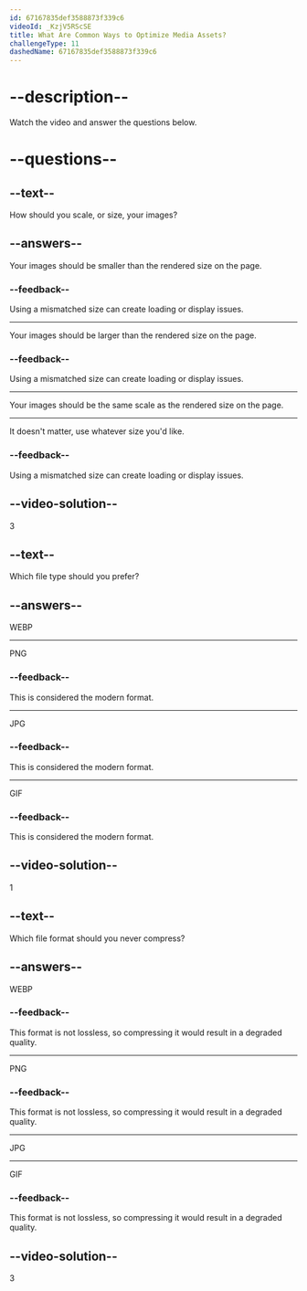 ```yaml
---
id: 67167835def3588873f339c6
videoId: _KzjV5RScSE
title: What Are Common Ways to Optimize Media Assets?
challengeType: 11
dashedName: 67167835def3588873f339c6
---
```


# --description--

Watch the video and answer the questions below.

# --questions--

## --text--

How should you scale, or size, your images?

## --answers--

Your images should be smaller than the rendered size on the page.

### --feedback--

Using a mismatched size can create loading or display issues.

---

Your images should be larger than the rendered size on the page.

### --feedback--

Using a mismatched size can create loading or display issues.

---

Your images should be the same scale as the rendered size on the page.

---

It doesn't matter, use whatever size you'd like.

### --feedback--

Using a mismatched size can create loading or display issues.

## --video-solution--

3

## --text--

Which file type should you prefer?

## --answers--

WEBP

---

PNG

### --feedback--

This is considered the modern format.

---

JPG

### --feedback--

This is considered the modern format.

---

GIF

### --feedback--

This is considered the modern format.

## --video-solution--

1

## --text--

Which file format should you never compress?

## --answers--

WEBP

### --feedback--

This format is not lossless, so compressing it would result in a degraded quality.

---

PNG

### --feedback--

This format is not lossless, so compressing it would result in a degraded quality.

---

JPG

---

GIF

### --feedback--

This format is not lossless, so compressing it would result in a degraded quality.

## --video-solution--

3
